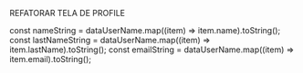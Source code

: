REFATORAR TELA DE PROFILE

  const nameString = dataUserName.map((item) => item.name).toString();
  const lastNameString = dataUserName.map((item) => item.lastName).toString();
  const emailString = dataUserName.map((item) => item.email).toString();
